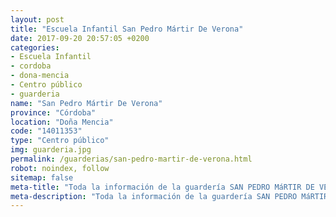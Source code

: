```yaml
---
layout: post
title: "Escuela Infantil San Pedro Mártir De Verona"
date: 2017-09-20 20:57:05 +0200
categories:
- Escuela Infantil
- cordoba
- dona-mencia
- Centro público
- guarderia
name: "San Pedro Mártir De Verona"
province: "Córdoba"
location: "Doña Mencia"
code: "14011353"
type: "Centro público"
img: guarderia.jpg
permalink: /guarderias/san-pedro-martir-de-verona.html
robot: noindex, follow
sitemap: false
meta-title: "Toda la información de la guardería SAN PEDRO MáRTIR DE VERONA"
meta-description: "Toda la información de la guardería SAN PEDRO MáRTIR DE VERONA"
---
```

